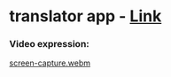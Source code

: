 # translator app - [Link](https://translator-react-three.vercel.app/)

### Video expression: 

[screen-capture.webm](https://github.com/trishaDas13/Translator-react/assets/126088849/7283fa26-de43-4fe8-a823-46e5535b3939)
